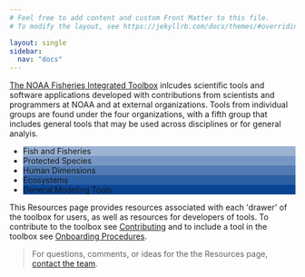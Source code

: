 ```yaml
---
# Feel free to add content and custom Front Matter to this file.
# To modify the layout, see https://jekyllrb.com/docs/themes/#overriding-theme-defaults

layout: single
sidebar:
  nav: "docs"
---
```

[The NOAA Fisheries Integrated Toolbox](https://noaa-fisheries-integrated-toolbox.github.io/) inlcudes scientific tools and software applications developed with contributions from scientists and programmers at NOAA and at external organizations. Tools from individual groups are found under the  four organizations, with a fifth group that includes general tools that may be used across disciplines or for general analyis.

<ul class ="tools_list">
    <li style="background:rgba(10,69,149,0.4);" >Fish and Fisheries</li>
    <li style="background:rgba(10,69,149,.55);" >Protected Species</li>
    <li style="background:rgba(10,69,149,.7);" >Human Dimensions</li>
    <li style="background:rgba(10,69,149,.85);" >Ecosystems</li>
  <li style="background:#0a4595;" >General Modeling Tools</li>
</ul>

This Resources page provides resources associated with each 'drawer' of the toolbox for users, as well as resources for developers of tools. To contribute to the toolbox see [Contributing](https://noaa-fisheries-integrated-toolbox.github.io/resources/onboarding/contributing/) and to include a tool in the toolbox see [Onboarding Procedures](https://noaa-fisheries-integrated-toolbox.github.io/resources/onboarding/overview/).

> For questions, comments, or ideas for the the Resources page, [contact the team](https://noaa-fisheries-integrated-toolbox.github.io/resources/onboarding/contact/).
